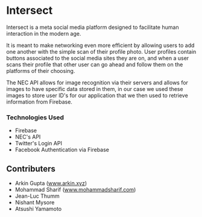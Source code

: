 # Intersect

Intersect is a meta social media platform designed to facilitate human interaction in the modern age.

It is meant to make networking even more efficient by allowing users to add one another with the simple scan of their profile photo. User profiles contain buttons associated to the social media sites they are on, and when a user scans their profile that other user can go ahead and follow them on the platforms of their choosing.

The NEC API allows for image recognition via their servers and allows for images to have specific data stored in them, in our case we used these images to store user ID's for our application that we then used to retrieve information from Firebase.


### Technologies Used
- Firebase
- NEC's API
- Twitter's Login API
- Facebook Authentication via Firebase

## Contributers
- Arkin Gupta (www.arkin.xyz)
- Mohammad Sharif (www.mohammadsharif.com)
- Jean-Luc Thumm
- Nishant Mysore
- Atsushi Yamamoto
